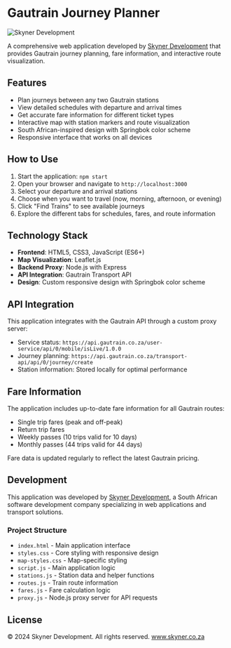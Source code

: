 # Gautrain Journey Planner

![Skyner Development]([https://www.skyner.co.za/wp-content/uploads/2023/04/skyner-logo.png](https://skyner.co.za/assets/images/logos/development-light.png))

A comprehensive web application developed by [Skyner Development](https://www.skyner.co.za) that provides Gautrain journey planning, fare information, and interactive route visualization.

## Features

- Plan journeys between any two Gautrain stations
- View detailed schedules with departure and arrival times
- Get accurate fare information for different ticket types
- Interactive map with station markers and route visualization
- South African-inspired design with Springbok color scheme
- Responsive interface that works on all devices

## How to Use

1. Start the application: `npm start`
2. Open your browser and navigate to `http://localhost:3000`
3. Select your departure and arrival stations
4. Choose when you want to travel (now, morning, afternoon, or evening)
5. Click "Find Trains" to see available journeys
6. Explore the different tabs for schedules, fares, and route information

## Technology Stack

- **Frontend**: HTML5, CSS3, JavaScript (ES6+)
- **Map Visualization**: Leaflet.js
- **Backend Proxy**: Node.js with Express
- **API Integration**: Gautrain Transport API
- **Design**: Custom responsive design with Springbok color scheme

## API Integration

This application integrates with the Gautrain API through a custom proxy server:

- Service status: `https://api.gautrain.co.za/user-service/api/0/mobile/isLive/1.0.0`
- Journey planning: `https://api.gautrain.co.za/transport-api/api/0/journey/create`
- Station information: Stored locally for optimal performance

## Fare Information

The application includes up-to-date fare information for all Gautrain routes:

- Single trip fares (peak and off-peak)
- Return trip fares
- Weekly passes (10 trips valid for 10 days)
- Monthly passes (44 trips valid for 44 days)

Fare data is updated regularly to reflect the latest Gautrain pricing.

## Development

This application was developed by [Skyner Development](https://www.skyner.co.za), a South African software development company specializing in web applications and transport solutions.

### Project Structure

- `index.html` - Main application interface
- `styles.css` - Core styling with responsive design
- `map-styles.css` - Map-specific styling
- `script.js` - Main application logic
- `stations.js` - Station data and helper functions
- `routes.js` - Train route information
- `fares.js` - Fare calculation logic
- `proxy.js` - Node.js proxy server for API requests

## License

© 2024 Skyner Development. All rights reserved.
www.skyner.co.za
